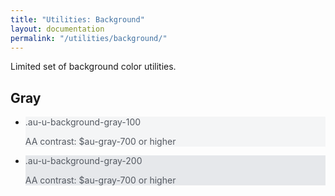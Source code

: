 ```yaml
---
title: "Utilities: Background"
layout: documentation
permalink: "/utilities/background/"
---
```


<div class="au-c-content">

Limited set of background color utilities.

</div>

<div class="au-o-box au-d-component au-u-margin-top">
  <h2 class="au-u-h4">Gray</h2>
  <div class="au-u-margin-top-small">
  <ul class="au-o-grid au-o-grid--small u-margin-bottom">
    <li class="au-o-grid__item au-u-1-2 au-u-1-4@small">
      <div class="au-o-box au-o-box--flush">
        <div class="au-d-swatch au-d-swatch--yellow" style="background-color: #F4F5F6">
          <p class="au-d-swatch__name" style="color: #545961">.au-u-background-gray-100</p>
          <p class="au-d-swatch__contrast" style="color: #545961">AA contrast: $au-gray-700 or higher
        </div>
      </div>
    </li>
    <li class="au-o-grid__item au-u-1-2 au-u-1-4@small">
      <div class="au-o-box au-o-box--flush">
        <div class="au-d-swatch au-d-swatch--yellow" style="background-color: #E6E8EB">
          <p class="au-d-swatch__name" style="color: #545961">.au-u-background-gray-200</p>
          <p class="au-d-swatch__contrast" style="color: #545961">AA contrast: $au-gray-700 or higher
        </div>
      </div>
    </li>
  </ul>
  </div>
</div>
